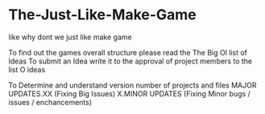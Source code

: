 The-Just-Like-Make-Game
=======================

like why dont we just like make game

To find out the games overall structure please read the The Big Ol list of Ideas
To submit an Idea write it to the approval of project members to the list O ideas

To Determine and understand version number of projects and files 
MAJOR UPDATES.XX (Fixing Big Issues)
X.MINOR UPDATES   (Fixing Minor bugs / issues / enchancements)
